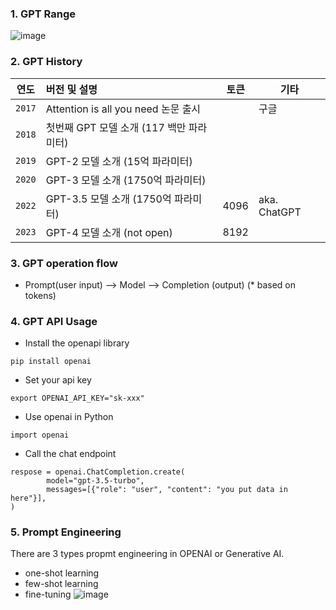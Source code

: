 ### 1. GPT Range
![image](https://github.com/khkwon01/AI-LLM/assets/8789421/8993e667-b7a7-478f-a993-229ffa1a8b60)

### 2. GPT History
| 연도 | 버전 및 설명 | 토큰 | 기타 |
|---|:---|---|---|
| `2017` | Attention is all you need 논문 출시 | |구글  | 
| `2018` | 첫번째 GPT 모델 소개 (117 백만 파라미터) | |  | 
| `2019` | GPT-2 모델 소개   (15억 파라미터)   | | | 
| `2020` | GPT-3 모델 소개   (1750억 파라미터) | |  | 
| `2022` | GPT-3.5 모델 소개 (1750억 파라미터) | 4096 | aka. ChatGPT  | 
| `2023` | GPT-4 모델 소개 (not open) | 8192 |  | 

### 3. GPT operation flow
- Prompt(user input) --> Model --> Completion (output) (* based on tokens)
  
### 4. GPT API Usage
- Install the openapi library
```
pip install openai
```
- Set your api key
```
export OPENAI_API_KEY="sk-xxx"
```
- Use openai in Python
```
import openai
```
- Call the chat endpoint
```
respose = openai.ChatCompletion.create(
        model="gpt-3.5-turbo",
        messages=[{"role": "user", "content": "you put data in here"}],
)
```

### 5. Prompt Engineering
There are 3 types propmt engineering in OPENAI or Generative AI.
- one-shot learning
- few-shot learning
- fine-tuning
![image](https://github.com/khkwon01/AI-LLM/assets/8789421/84f7bc93-4d47-4c6d-8851-3702b602d087)

